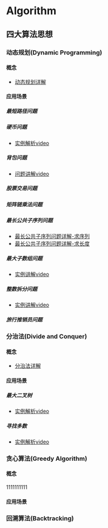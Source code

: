 # Algorithm

## 四大算法思想

### 动态规划(Dynamic Programming)

#### 概念
- [动态规划详解](https://blog.csdn.net/weixin_44145478/article/details/114976858)

#### 应用场景

##### 最短路径问题

##### 硬币问题
- [实例解析video](【【动态规划】背包问题】https://www.bilibili.com/video/BV1K4411X766?vd_source=1e4713cfa8e350de3a5d5debd2321c1d)

##### 背包问题
- [问题讲解video](https://www.bilibili.com/video/BV1Kz4y1W7U9?vd_source=1e4713cfa8e350de3a5d5debd2321c1d)

##### 股票交易问题

##### 矩阵链乘法问题

##### 最长公共子序列问题
- [最长公共子序列问题详解-求序列](【使用【动态规划】求解最长回文子串】https://www.bilibili.com/video/BV1f34y1q7vh?vd_source=1e4713cfa8e350de3a5d5debd2321c1d)
- [最长公共子序列问题详解-求长度](【动态规划再显神通，LeetCode：516.最长回文子序列】https://www.bilibili.com/video/BV1d8411K7W6?vd_source=1e4713cfa8e350de3a5d5debd2321c1d)

##### 最大子数组问题
- [实例讲解video](https://www.bilibili.com/video/BV19V4y1F7b5?vd_source=1e4713cfa8e350de3a5d5debd2321c1d)

##### 整数拆分问题

- [实例讲解video](https://www.bilibili.com/video/BV1Mg411q7YJ?vd_source=1e4713cfa8e350de3a5d5debd2321c1d)

##### 旅行推销员问题


### 分治法(Divide and Conquer)

#### 概念
- [分治法详解](https://blog.csdn.net/Beatrice_lovely/article/details/119257184?ops_request_misc=%257B%2522request%255Fid%2522%253A%2522E544372B-4B87-47F4-A679-81D84DF2DCC4%2522%252C%2522scm%2522%253A%252220140713.130102334..%2522%257D&request_id=E544372B-4B87-47F4-A679-81D84DF2DCC4&biz_id=0&utm_medium=distribute.pc_search_result.none-task-blog-2~all~top_positive~default-1-119257184-null-null.142^v100^pc_search_result_base6&utm_term=%E5%88%86%E6%B2%BB%E7%AE%97%E6%B3%95%E7%9A%84%E5%9F%BA%E6%9C%AC%E6%80%9D%E6%83%B3&spm=1018.2226.3001.4187)

#### 应用场景

##### 最大二叉树
- [实例解析video](https://www.bilibili.com/video/BV1MG411G7ox?vd_source=1e4713cfa8e350de3a5d5debd2321c1d)

##### 寻找多数
- [实例解析video](https://www.bilibili.com/video/BV17K411W79y?vd_source=1e4713cfa8e350de3a5d5debd2321c1d)

### 贪心算法(Greedy Algorithm)
#### 概念
1111111111
#### 应用场景

### 回溯算法(Backtracking)
